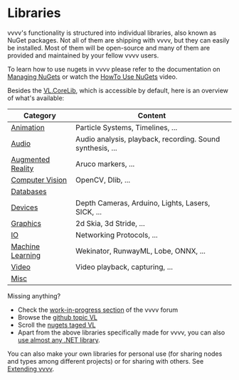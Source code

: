 # Libraries

vvvv's functionality is structured into individual libraries, also known as NuGet packages. Not all of them are shipping with vvvv, but they can easily be installed. Most of them will be open-source and many of them are provided and maintained by your fellow vvvv users.

To learn how to use nugets in vvvv please refer to the documentation on [Managing NuGets](referencing.md#manage-nugets) or watch the [HowTo Use NuGets](https://youtu.be/-U_kUQ3VDog) video.

Besides the [VL.CoreLib](corelib.md), which is accessible by default, here is an overview of what's available:

| Category | Content |
|---|---|
| [Animation](animation.md) | Particle Systems, Timelines, ... |
| [Audio](audio.md) | Audio analysis, playback, recording. Sound synthesis, ... |
| [Augmented Reality](augmentedreality.md) | Aruco markers, ... |
| [Computer Vision](computervision.md) | OpenCV, Dlib, ... |
| [Databases](databases.md) |  |
| [Devices](devices.md) | Depth Cameras, Arduino, Lights, Lasers, SICK, ... |
| [Graphics](graphics.md) | 2d Skia, 3d Stride, ...|
| [IO](io.md) | Networking Protocols, ... |
| [Machine Learning](machinelearning.md) | Wekinator, RunwayML, Lobe, ONNX, ... |
| [Video](video.md) |  Video playback, capturing, ...|
| [Misc](misc.md) |  |

Missing anything? 
* Check the [work-in-progress section](https://discourse.vvvv.org/c/wip/27) of the vvvv forum
* Browse the [github topic VL](https://github.com/topics/vl) 
* Scroll the [nugets taged VL](https://www.nuget.org/packages?packagetype=&sortby=created-desc&q=Tags%3A%22VL%22&prerel=True)
* Apart from the above libraries specifically made for vvvv, you can also [use almost any .NET library](../extending/using-net-libraries.md).

You can also make your own libraries for personal use (for sharing nodes and types among different projects) or for sharing with others. See [Extending vvvv](../extending/overview.md).